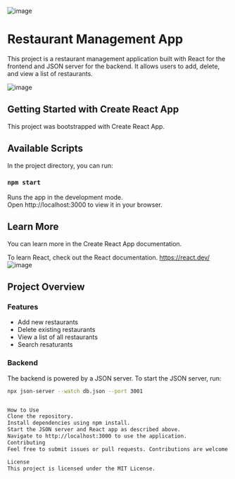  ![image](https://github.com/user-attachments/assets/0b3e5a49-6bd7-40c6-b20c-e17fd8365489)


# Restaurant Management App

This project is a restaurant management application built with React for the frontend and JSON server for the backend. It allows users to add, delete, and view a list of restaurants.

![image](https://github.com/user-attachments/assets/0917b0fc-593c-46e1-a55c-ad87efb30eb2)


## Getting Started with Create React App

This project was bootstrapped with Create React App.

## Available Scripts

In the project directory, you can run:

### `npm start`

Runs the app in the development mode.\
Open http://localhost:3000 to view it in your browser.

## Learn More

You can learn more in the Create React App documentation.

To learn React, check out the React documentation.
https://react.dev/
![image](https://github.com/user-attachments/assets/78691fdb-bfcd-41ed-8b0c-4662fbe018d4)



## Project Overview

### Features

- Add new restaurants
- Delete existing restaurants
- View a list of all restaurants
- Search resaturants

### Backend

The backend is powered by a JSON server. To start the JSON server, run:

```bash
npx json-server --watch db.json --port 3001


How to Use
Clone the repository.
Install dependencies using npm install.
Start the JSON server and React app as described above.
Navigate to http://localhost:3000 to use the application.
Contributing
Feel free to submit issues or pull requests. Contributions are welcome!

License
This project is licensed under the MIT License.

